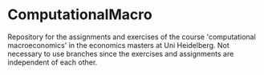 # ComputationalMacro
Repository for the assignments and exercises of the course 'computational macroeconomics' in the economics masters at Uni Heidelberg.
Not necessary to use branches since the exercises and assignments are independent of each other.